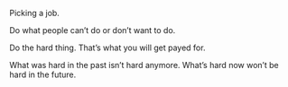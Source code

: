 Picking a job.

Do what people can’t do or don’t want to do. 

Do the hard thing. That’s what you will get payed for. 

What was hard in the past isn’t hard anymore. What’s hard now won’t be hard in the future. 